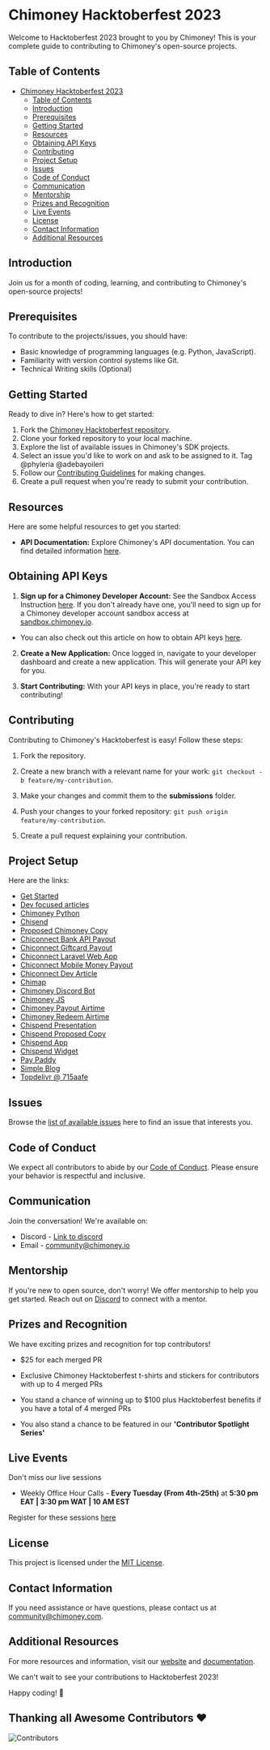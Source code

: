 # Chimoney Hacktoberfest 2023

Welcome to Hacktoberfest 2023 brought to you by Chimoney! This is your complete guide to contributing to Chimoney's open-source projects.

## Table of Contents

- [Chimoney Hacktoberfest 2023](#chimoney-hacktoberfest-2023)
  - [Table of Contents](#table-of-contents)
  - [Introduction](#introduction)
  - [Prerequisites](#prerequisites)
  - [Getting Started](#getting-started)
  - [Resources](#resources)
  - [Obtaining API Keys](#obtaining-api-keys)
  - [Contributing](#contributing)
  - [Project Setup](#project-setup)
  - [Issues](#issues)
  - [Code of Conduct](#code-of-conduct)
  - [Communication](#communication)
  - [Mentorship](#mentorship)
  - [Prizes and Recognition](#prizes-and-recognition)
  - [Live Events](#live-events)
  - [License](#license)
  - [Contact Information](#contact-information)
  - [Additional Resources](#additional-resources)

## Introduction

Join us for a month of coding, learning, and contributing to Chimoney's open-source projects!

## Prerequisites

To contribute to the projects/issues, you should have:

- Basic knowledge of programming languages (e.g. Python, JavaScript).
- Familiarity with version control systems like Git.
- Technical Writing skills (Optional)

## Getting Started

Ready to dive in? Here's how to get started:

1. Fork the [Chimoney Hacktoberfest repository](https://github.com/Chimoney/chimoney-community-projects.git).
2. Clone your forked repository to your local machine.
3. Explore the list of available issues in Chimoney's SDK projects.
4. Select an issue you'd like to work on and ask to be assigned to it. Tag @phyleria @adebayoileri
5. Follow our [Contributing Guidelines](#contributing) for making changes.
6. Create a pull request when you're ready to submit your contribution.

## Resources

Here are some helpful resources to get you started:

- **API Documentation:** Explore Chimoney's API documentation. You can find detailed information [here](https://chimoney.readme.io/reference/introduction).
  

## Obtaining API Keys

1. **Sign up for a Chimoney Developer Account:** See the Sandbox Access Instruction [here](https://sandbox.chimoney.io/developers). If you don't already have one, you'll need to sign up for a Chimoney developer account sandbox access at [sandbox.chimoney.io](https://chimoney.readme.io/reference/sandbox-environment).

- You can also check out this article on how to obtain API keys [here](https://community-chimoney.hashnode.dev/getting-started-with-chimoneys-api-chiconnect).

2. **Create a New Application:** Once logged in, navigate to your developer dashboard and create a new application. This will generate your API key for you.

5. **Start Contributing:** With your API keys in place, you're ready to start contributing!


## Contributing

Contributing to Chimoney's Hacktoberfest is easy! Follow these steps:

1. Fork the repository.
2. Create a new branch with a relevant name for your work: `git checkout -b feature/my-contribution`.
3. Make your changes and commit them to the **submissions** folder.
4. Push your changes to your forked repository: `git push origin feature/my-contribution`.

5. Create a pull request explaining your contribution.

## Project Setup

Here are the links:

- [Get Started](https://github.com/Chimoney/chimoney-community-projects/tree/main/submissions/GetStarted)
- [Dev focused articles](https://github.com/Chimoney/chimoney-community-projects/tree/main/submissions/Dev%20focused%20articles)
- [Chimoney Python](https://github.com/Chimoney/chimoney-community-projects/tree/main/submissions/Chimoney-Python)
- [Chisend](https://github.com/Chimoney/chimoney-community-projects/tree/main/submissions/Chisend)
- [Proposed Chimoney Copy](https://github.com/Chimoney/chimoney-community-projects/tree/main/submissions/Proposed-Chimoney-Copy)
- [Chiconnect Bank API Payout](https://github.com/Chimoney/chimoney-community-projects/tree/main/submissions/chiconnect-bank-api-payout)
- [Chiconnect Giftcard Payout](https://github.com/Chimoney/chimoney-community-projects/tree/main/submissions/chiconnect-giftcard-payout)
- [Chiconnect Laravel Web App](https://github.com/Chimoney/chimoney-community-projects/tree/main/submissions/chiconnect-laravel-web-app)
- [Chiconnect Mobile Money Payout](https://github.com/Chimoney/chimoney-community-projects/tree/main/submissions/chiconnect-mobile-money-payout)
- [Chiconnect Dev Article](https://github.com/Chimoney/chimoney-community-projects/tree/main/submissions/chiconnect_dev_article)
- [Chimap](https://github.com/Chimoney/chimoney-community-projects/tree/main/submissions/chimap)
- [Chimoney Discord Bot](https://github.com/Chimoney/chimoney-community-projects/tree/main/submissions/chimoney-discord-bot)
- [Chimoney JS](https://github.com/Chimoney/chimoney-community-projects/tree/main/submissions/chimoney-js)
- [Chimoney Payout Airtime](https://github.com/Chimoney/chimoney-community-projects/tree/main/submissions/chimoney-payout-airtime)
- [Chimoney Redeem Airtime](https://github.com/Chimoney/chimoney-community-projects/tree/main/submissions/chimoney-redeem-airtime)
- [Chispend Presentation](https://github.com/Chimoney/chimoney-community-projects/tree/main/submissions/chispend-presentation)
- [Chispend Proposed Copy](https://github.com/Chimoney/chimoney-community-projects/tree/main/submissions/chispend-proposed-copy)
- [Chispend App](https://github.com/Chimoney/chimoney-community-projects/tree/main/submissions/chispend_app)
- [Chispend Widget](https://github.com/Chimoney/chimoney-community-projects/tree/main/submissions/chispend_widget)
- [Pay Paddy](https://github.com/Chimoney/chimoney-community-projects/tree/main/submissions/pay-paddy)
- [Simple Blog](https://github.com/Chimoney/chimoney-community-projects/tree/main/submissions/simple_blog)
- [Topdelivr @ 715aafe](https://github.com/KelvinNjiraini/TopDelivr/tree/715aafe5f78a5ea29634f80be1ceb0983fa86558)

## Issues

Browse the [list of available issues](https://github.com/Chimoney/chimoney-community-projects/issues) here to find an issue that interests you.

## Code of Conduct

We expect all contributors to abide by our [Code of Conduct](https://github.com/Chimoney/chimoney-community-projects/blob/main/CODE_OF_CONDUCT.md). Please ensure your behavior is respectful and inclusive.

## Communication

Join the conversation! We're available on:

- Discord - [Link to discord](https://discord.gg/Q3peDrPG95)
- Email - community@chimoney.io

## Mentorship

If you're new to open source, don't worry! We offer mentorship to help you get started. Reach out on [Discord](https://discord.gg/Q3peDrPG95) to connect with a mentor.

## Prizes and Recognition

We have exciting prizes and recognition for top contributors!

- $25 for each merged PR
- Exclusive Chimoney Hacktoberfest t-shirts and stickers for contributors with up to 4 merged PRs

- You stand a chance of winning up to $100 plus Hacktoberfest benefits if you have a total of 4 merged PRs

- You also stand a chance to be featured in our **'Contributor Spotlight Series'**

## Live Events

Don't miss our live sessions

- Weekly Office Hour Calls - **Every Tuesday (From 4th-25th)** at **5:30 pm EAT | 3:30 pm WAT | 10 AM EST**

Register for these sessions [here](https://forms.gle/aNyegaMbbuHtKoRV8)

## License

This project is licensed under the [MIT License](link-to-license).

## Contact Information

If you need assistance or have questions, please contact us at [community@chimoney.com](mailto:community@chimoney.com).

## Additional Resources

For more resources and information, visit our [website](https://chimoney.io/) and [documentation](https://chimoney.readme.io/reference/introduction).

We can't wait to see your contributions to Hacktoberfest 2023!

Happy coding! 🚀

## Thanking all Awesome Contributors :heart:
![Contributors](https://contrib.rocks/image?repo=Chimoney/chimoney-community-projects)
